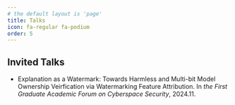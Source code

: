 ```yaml
---
# the default layout is 'page'
title: Talks
icon: fa-regular fa-podium
order: 5
---
```


## Invited Talks

- Explanation as a Watermark: Towards Harmless and Multi-bit Model Ownership Veirfication via Watermarking Feature Attribution. In *the First Graduate Academic Forum on Cyberspace Security*, 2024.11.